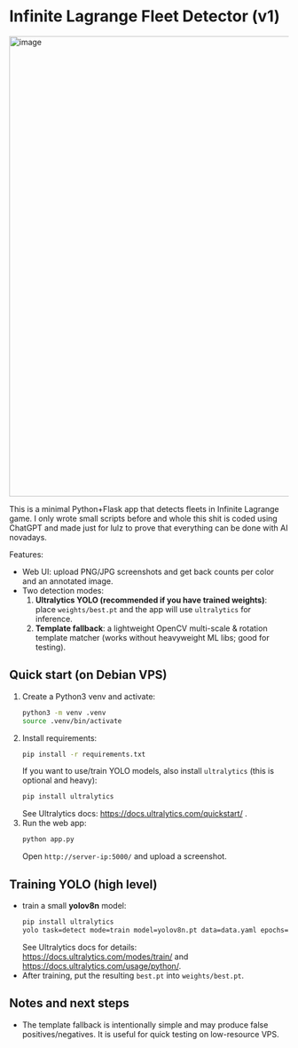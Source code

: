 # Infinite Lagrange Fleet Detector (v1)
<img width="1376" height="830" alt="image" src="https://github.com/user-attachments/assets/62244497-6cca-49ff-acd5-802be40fcdac" />

This is a minimal Python+Flask app that detects fleets in Infinite Lagrange game. 
I only wrote small scripts before and whole this shit is coded using ChatGPT and made just for lulz to prove that everything can be done with AI novadays.


Features:
- Web UI: upload PNG/JPG screenshots and get back counts per color and an annotated image.
- Two detection modes:
  1. **Ultralytics YOLO (recommended if you have trained weights)**: place `weights/best.pt` and the app will use `ultralytics` for inference.
  2. **Template fallback**: a lightweight OpenCV multi-scale & rotation template matcher (works without heavyweight ML libs; good for testing).

## Quick start (on Debian VPS)
1. Create a Python3 venv and activate:
   ```bash
   python3 -m venv .venv
   source .venv/bin/activate
   ```
2. Install requirements:
   ```bash
   pip install -r requirements.txt
   ```
   If you want to use/train YOLO models, also install `ultralytics` (this is optional and heavy):
   ```bash
   pip install ultralytics
   ```
   See Ultralytics docs: https://docs.ultralytics.com/quickstart/ .  
3. Run the web app:
   ```bash
   python app.py
   ```
   Open `http://server-ip:5000/` and upload a screenshot.

## Training YOLO (high level)
- train a small **yolov8n** model:
  ```bash
  pip install ultralytics
  yolo task=detect mode=train model=yolov8n.pt data=data.yaml epochs=100 imgsz=640
  ```
  See Ultralytics docs for details: https://docs.ultralytics.com/modes/train/ and https://docs.ultralytics.com/usage/python/.
- After training, put the resulting `best.pt` into `weights/best.pt`.

## Notes and next steps
- The template fallback is intentionally simple and may produce false positives/negatives. It is useful for quick testing on low-resource VPS.
